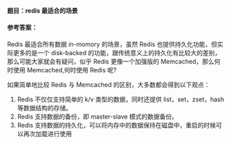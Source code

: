 #### **题目**：redis 最适合的场景

#### **参考答案**：

Redis 最适合所有数据 in-momory 的场景，虽然 Redis 也提供持久化功能，但实际更多的是一个 disk-backed 的功能，跟传统意义上的持久化有比较大的差别，那么可能大家就会有疑问，似乎 Redis 更像一个加强版的 Memcached，那么何时使用 Memcached,何时使用 Redis 呢?

如果简单地比较 Redis 与 Memcached 的区别，大多数都会得到以下观点：

1. Redis 不仅仅支持简单的 k/v 类型的数据，同时还提供 list，set，zset，hash 等数据结构的存储。
2. Redis 支持数据的备份，即 master-slave 模式的数据备份。
3. Redis 支持数据的持久化，可以将内存中的数据保持在磁盘中，重启的时候可以再次加载进行使用
